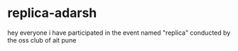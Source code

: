 # replica-adarsh
hey everyone i have participated in the event named "replica" conducted by the oss club of ait pune
